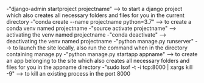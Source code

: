 -"django-admin startproject projectname" --> to start a django project which also creates all necessary folders and files for you in the current directory
-"conda create --name projectname python=3.7" --> to create a conda venv named projectname
-"source activate projectname" --> activating the venv named projectname
-"conda deactivate" --> deactivating the venv named projectname
-"python manage.py runserver" --> to launch the site locally, also run the command when in the directory containing manage.py
-"python manage.py startapp appname" --> to create an app belonging to the site which also creates all necessary folders and files for you in the appname directory
-"sudo lsof -t -i tcp:8000 | xargs kill -9" --> to kill an existing process in the port 8000
